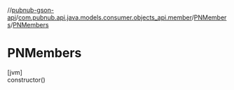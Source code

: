 //[pubnub-gson-api](../../../index.md)/[com.pubnub.api.java.models.consumer.objects_api.member](../index.md)/[PNMembers](index.md)/[PNMembers](-p-n-members.md)

# PNMembers

[jvm]\
constructor()
